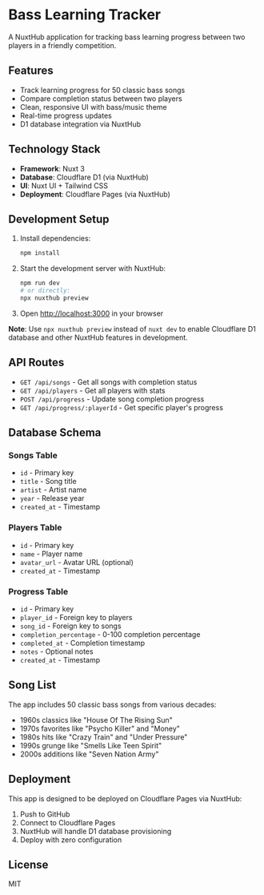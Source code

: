 # Bass Learning Tracker

A NuxtHub application for tracking bass learning progress between two players in a friendly competition.

## Features

- Track learning progress for 50 classic bass songs
- Compare completion status between two players
- Clean, responsive UI with bass/music theme
- Real-time progress updates
- D1 database integration via NuxtHub

## Technology Stack

- **Framework**: Nuxt 3
- **Database**: Cloudflare D1 (via NuxtHub)
- **UI**: Nuxt UI + Tailwind CSS
- **Deployment**: Cloudflare Pages (via NuxtHub)

## Development Setup

1. Install dependencies:
   ```bash
   npm install
   ```

2. Start the development server with NuxtHub:
   ```bash
   npm run dev
   # or directly:
   npx nuxthub preview
   ```

3. Open [http://localhost:3000](http://localhost:3000) in your browser

**Note**: Use `npx nuxthub preview` instead of `nuxt dev` to enable Cloudflare D1 database and other NuxtHub features in development.

## API Routes

- `GET /api/songs` - Get all songs with completion status
- `GET /api/players` - Get all players with stats
- `POST /api/progress` - Update song completion progress
- `GET /api/progress/:playerId` - Get specific player's progress

## Database Schema

### Songs Table
- `id` - Primary key
- `title` - Song title
- `artist` - Artist name
- `year` - Release year
- `created_at` - Timestamp

### Players Table
- `id` - Primary key
- `name` - Player name
- `avatar_url` - Avatar URL (optional)
- `created_at` - Timestamp

### Progress Table
- `id` - Primary key
- `player_id` - Foreign key to players
- `song_id` - Foreign key to songs
- `completion_percentage` - 0-100 completion percentage
- `completed_at` - Completion timestamp
- `notes` - Optional notes
- `created_at` - Timestamp

## Song List

The app includes 50 classic bass songs from various decades:
- 1960s classics like "House Of The Rising Sun"
- 1970s favorites like "Psycho Killer" and "Money"
- 1980s hits like "Crazy Train" and "Under Pressure"
- 1990s grunge like "Smells Like Teen Spirit"
- 2000s additions like "Seven Nation Army"

## Deployment

This app is designed to be deployed on Cloudflare Pages via NuxtHub:

1. Push to GitHub
2. Connect to Cloudflare Pages
3. NuxtHub will handle D1 database provisioning
4. Deploy with zero configuration

## License

MIT